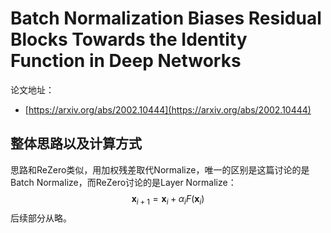 # Batch Normalization Biases Residual Blocks Towards the Identity Function in Deep Networks

论文地址：

- [https://arxiv.org/abs/2002.10444](https://arxiv.org/abs/2002.10444)



## 整体思路以及计算方式

思路和ReZero类似，用加权残差取代Normalize，唯一的区别是这篇讨论的是Batch Normalize，而ReZero讨论的是Layer Normalize：
$$
 \mathbf {x}_{i+1}=\mathbf {x}_{i}+\alpha_{i} F\left(\mathbf {x}_{i}\right)
$$
后续部分从略。

